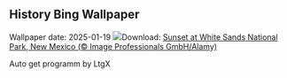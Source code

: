 ## History Bing Wallpaper
Wallpaper date: 2025-01-19
![](https://www.bing.com/th?id=OHR.WhiteSandsNP_EN-US0745183236_UHD.jpg&w=1000)Download: [Sunset at White Sands National Park, New Mexico (© Image Professionals GmbH/Alamy)](https://www.bing.com/th?id=OHR.WhiteSandsNP_EN-US0745183236_UHD.jpg)

Auto get programm by LtgX
